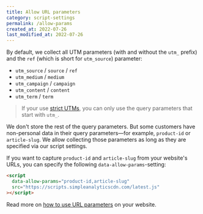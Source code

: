 ```yaml
---
title: Allow URL parameters
category: script-settings
permalink: /allow-params
created_at: 2022-07-26
last_modified_at: 2022-07-26
---
```


By default, we collect all UTM parameters (with and without the `utm_` prefix) and the `ref` (which is short for `utm_source`) parameter:

- `utm_source` / `source` / `ref`
- `utm_medium` / `medium`
- `utm_campaign` / `campaign`
- `utm_content` / `content`
- `utm_term` / `term`

> If your use [strict UTMs](/strict-utms), you can only use the query parameters that start with `utm_`.

We don't store the rest of the query parameters. But some customers have non-personal data in their query parameters—for example, `product-id` or `article-slug`. We allow collecting those parameters as long as they are specified via our script settings.

If you want to capture `product-id` and `article-slug` from your website's URLs, you can specify the following `data-allow-params`-setting:

```html
<script
  data-allow-params="product-id,article-slug"
  src="https://scripts.simpleanalyticscdn.com/latest.js"
></script>
```

Read more on [how to use URL parameters](/how-to-use-url-parameters) on your website.
